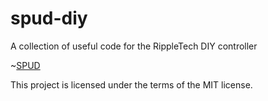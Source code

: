 # spud-diy

A collection of useful code for the RippleTech DIY controller

~[SPUD](spud.jpg)


This project is licensed under the terms of the MIT license.

